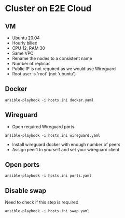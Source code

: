 # Cluster on E2E Cloud

## VM
- Ubuntu 20.04
- Hourly billed
- CPU 12, RAM 30
- Same VPC
- Rename the nodes to a consistent name
- Number of replicas
- Public IP is not required as we would use Wireguard
- Root user is 'root' (not 'ubuntu')

## Docker 
```
ansible-playbook -i hosts.ini docker.yaml
```

## Wireguard
- Open required Wireguard ports 
```
ansible-playbook -i hosts.ini wireguard.yaml
```
- Install wireguard docker with enough number of peers
- Assign peer1 to yourself and set your wireguard client

## Open ports
```
ansible-playbook -i hosts.ini ports.yaml
```

## Disable swap 
Need to check if this step is required.

```
ansible-playbook -i hosts.ini swap.yaml
```

